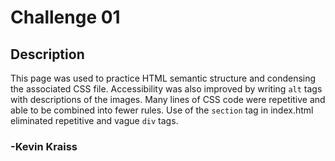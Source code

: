 # Challenge 01

## Description
This page was used to practice HTML semantic structure and condensing the associated CSS file. Accessibility was also improved by writing <code>alt</code> tags with descriptions of the images. Many lines of CSS code were repetitive and able to be combined into fewer rules. Use of the <code>section</code> tag in index.html eliminated repetitive and vague <code>div</code> tags. 

### -Kevin Kraiss

